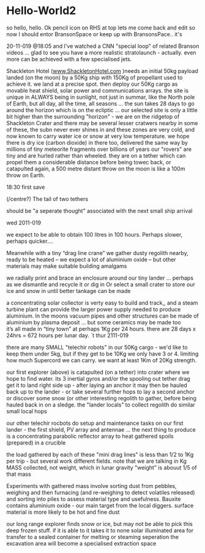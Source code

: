 # Hello-World2
so  hello, hello.
Ok pencil icon on RHS at top lets me come back and edit
so now I should entor BransonSpace or keep up with BransonsPace..    it's 

20-11-019 @18:05 and I've watched a CNN "special loop" of related Branson videos ... glad to see you have a more realistic stratolaunch -  actually. even more can be achieved with a few specialised jets.

Shackleton Hotel (www.ShackletonHotel.com )needs an initial 50kg payload landed (on the moon) by a 50Kg ship with 150Kg of propellant used to achieve it.
we land at a precise spot. then deploy our 50Kg cargo as movable heat shield, solar power and communications arrays.  the site is unique in ALWAYS being in sunlight, not just in summar, like the North pole of Earth, but all day, all the time, all seasons ... the sun takes 28 days to go around the horizon which is on the ecliptic  ... our selected site is only a little bit higher than the surrounding "horizon" - 
we are on the ridgetop of Shackleton Crater and there may be several lesser cratwers nearby  in some of these, the subn never ever shines in and these zones are very cold, and now known to carry water ice or snow at very low temperature.  we hope there is dry ice (carbon dioxide) in there too, delivered the same way by millions of tiny meteorite fragments over billions of years 
our "rovers" are tiny and are hurled rather than wheeled.  they are on a tether which can propel them a considerable distance before being towec back, or catapulted again, a 500 metre distant throw on the moon is like a 100m throw on Earth.

18:30  first save

(/centre?)                              The tail of two tethers 

should be "a seperate thought" associated with the next small ship arrival

wed 2011-019


we expect to be able to obtain 100 litres in 100 hours.  Perhaps slower, perhaps quicker….

Meanwhile with a tiny “drag line crane” we  gather dusty regolith nearby, ready to be heated – we expect a lot of aluminium oxide – but other materials may make suitable building amalgams 

we radially print and brace an enclosure around our tiny lander …
 perhaps as we dismantle and recycle it or dig in 
Or select a small crater to store our ice and snow in until better tankage can be made

a concentrating solar collector is verty easy to build and track,, and a steam turbine plant can provide the larger power supply needed to produce aluminium. In the moons vacuum pipes and other structures can be made of aluminium by plasma deposit … but some ceramics may be made too  
it’s all made in “tiny town” at perhaps 1Kg per 24 hours. there are 28 days x 24hrs = 672 hours per lunar day.
`t
thur 2111-019

there are many SMALL "telechir robots" in our 50Kg cargo - we'd like to keep them under 5kg, but if they get to be 10Kg we only have 3 or 4. limiting how much Supercord we can carry. we want at least 1Km of 20Kg strength.

our first explorer (above) is catapulted (on a tether) into crater where we hope to find water. its 3 inertial gyros and/or the spooling out tether drag get it to land right side up - after laying an anchor it may then be hauled back up to the lander - or take several further hops to lay a second anchor or discover some snow (or other interesting regolith to gather, before being hauled back in on a sledge.
the "lander locals" to collect regolith do similar small local hops

our other telechir rocbots  do setup and maintenance tasks on our first lander - the first shield, PV array and antennae ... the next thing to produce is a concentrating parabolic reflector array to heat gathered spoils (prepared) in a crucible

the load gathered by each of these "mini drag lines" is less than 1/2 to 1Kg per trip - but several work different fields.  note that we are talking in Kg MASS collected, not weight, which in lunar gravity "weight" is abouut 1/5 of that mass

Experiments with gathered mass involve sorting dust from pebbles, weighing and then furnacing (and re-weighing to detect volatiles released) and sorting into piles to assess material type and usefulness.  Bauxite contains aluminium oxide - our main target from the local diggers. surface material is more likely to be hot and fine dust

our long range explorer finds snow or ice, but may not be able to pick this deep frozen stuff. if it is able to it takes it to none solar illuminated area for transfer to a sealed container for melting or steaming seperation the excavation area will become a specialised extraction space


